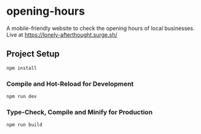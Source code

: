 # opening-hours

A mobile-friendly website to check the opening hours of local businesses. Live at https://lonely-afterthought.surge.sh/

## Project Setup

```sh
npm install
```

### Compile and Hot-Reload for Development

```sh
npm run dev
```

### Type-Check, Compile and Minify for Production

```sh
npm run build
```
